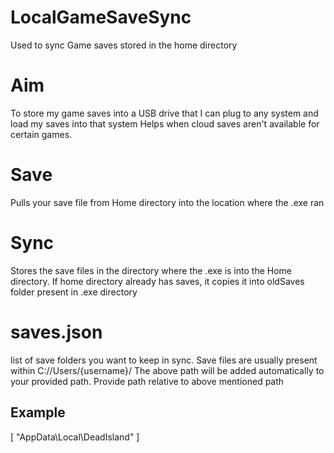# LocalGameSaveSync
Used to sync Game saves stored in the home directory

# Aim
To store my game saves into a USB drive that I can plug to any system and load my saves into that system
Helps when cloud saves aren't available for certain games.

# Save
Pulls your save file from Home directory into the location where the .exe ran

# Sync
Stores the save files in the directory where the .exe is into the Home directory. If home directory already has saves, it copies it into oldSaves folder present in .exe directory

# saves.json
list of save folders you want to keep in sync. Save files are usually present within C://Users/{username}/
The above path will be added automatically to your provided path.
Provide path relative to above mentioned path
## Example
  [
      "AppData\\Local\\DeadIsland"
  ]
